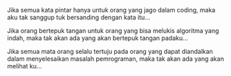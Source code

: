 Jika semua kata pintar hanya untuk orang yang jago dalam coding,
maka aku tak sanggup tuk bersanding dengan kata itu...

Jika orang bertepuk tangan untuk orang yang bisa melukis algoritma yang indah,
maka tak akan ada yang akan bertepuk tangan padaku...

Jika semua mata orang selalu tertuju pada orang yang dapat diandalkan dalam menyelesaikan masalah pemrograman,
maka tak akan ada yang akan melihat ku...
